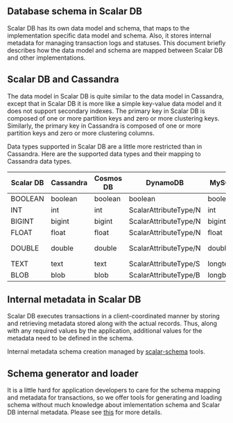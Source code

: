 ## Database schema in Scalar DB

Scalar DB has its own data model and schema, that maps to the implementation specific data model and schema.
Also, it stores internal metadata for managing transaction logs and statuses.
This document briefly describes how the data model and schema are mapped between Scalar DB and other implementations.

## Scalar DB and Cassandra

The data model in Scalar DB is quite similar to the data model in Cassandra, except that in Scalar DB it is more like a simple key-value data model and it does not support secondary indexes.
The primary key in Scalar DB is composed of one or more partition keys and zero or more clustering keys. Similarly, the primary key in Cassandra is composed of one or more partition keys and zero or more clustering columns.


Data types supported in Scalar DB are a little more restricted than in Cassandra.
Here are the supported data types and their mapping to Cassandra data types.

|Scalar DB  |Cassandra  |Cosmos DB  |DynamoDB  |MySQL  |PostgreSQL |Oracle |SQL Server |
|---|---|---|---|---|---|---|---|
|BOOLEAN  |boolean  |boolean   |boolean     |boolean    |boolean    |number(1) |bit  |
|INT  |int  |int    |ScalarAttributeType/N    |int    |int    |int    |int    |int    |
|BIGINT  |bigint    |bigint |ScalarAttributeType/N |bigint |bigint |number(19) |bigint | 
|FLOAT  |float  |float  |ScalarAttributeType/N  |float  |float  |binary_float   |float(24)  |
|DOUBLE  |double    |double |ScalarAttributeType/N |double   |double precision   |binary_double  |float  |
|TEXT  |text    |text   |ScalarAttributeType/S   |longtext |text   |varchar(4000)  |varchar(8000)  |
|BLOB  |blob    |blob   |ScalarAttributeType/B   |longblob  |bytea  |blob   |varbinary(8000)    |

## Internal metadata in Scalar DB

Scalar DB executes transactions in a client-coordinated manner by storing and retrieving metadata stored along with the actual records.
Thus, along with any required values by the application, additional values for the metadata need to be defined in the schema.

Internal metadata schema creation managed by [scalar-schema](../tools/scalar-schema/README.md) tools.
 
## Schema generator and loader

It is a little hard for application developers to care for the schema mapping and metadata for transactions,
so we offer tools for generating and loading schema without much knowledge about imlementation schema and Scalar DB internal metadata.
Please see [this](../tools/scalar-schema/README.md) for more details.
